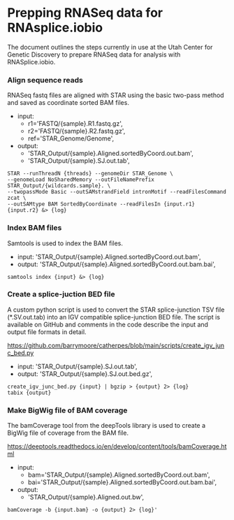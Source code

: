 
# Prepping RNASeq data for RNAsplice.iobio

The document outlines the steps currently in use at the Utah Center
for Genetic Discovery to prepare RNASeq data for analysis with
RNASplice.iobio.

### Align sequence reads

RNASeq fastq files are aligned with STAR using the basic two-pass
method and saved as coordinate sorted BAM files.

* input:
  * r1='FASTQ/{sample}.R1.fastq.gz',
  * r2='FASTQ/{sample}.R2.fastq.gz',
  * ref='STAR_Genome/Genome',
* output:
  * 'STAR_Output/{sample}.Aligned.sortedByCoord.out.bam',
  * 'STAR_Output/{sample}.SJ.out.tab',

```
STAR --runThreadN {threads} --genomeDir STAR_Genome \
--genomeLoad NoSharedMemory --outFileNamePrefix STAR_Output/{wildcards.sample}. \
--twopassMode Basic --outSAMstrandField intronMotif --readFilesCommand zcat \
--outSAMtype BAM SortedByCoordinate --readFilesIn {input.r1} {input.r2} &> {log}
```

### Index BAM files

Samtools is used to index the BAM files.

* input: 'STAR_Output/{sample}.Aligned.sortedByCoord.out.bam',
* output: 'STAR_Output/{sample}.Aligned.sortedByCoord.out.bam.bai',

```
samtools index {input} &> {log}
```

### Create a splice-juction BED file

A custom python script is used to convert the STAR splice-junction TSV
file (*.SV.out.tab) into an IGV compatible splice-junction BED file.
The script is available on GitHub and comments in the code describe
the input and output file formats in detail.

https://github.com/barrymoore/catherpes/blob/main/scripts/create_igv_junc_bed.py

* input: 'STAR_Output/{sample}.SJ.out.tab',
* output: 'STAR_Output/{sample}.SJ.out.bed.gz',

```
create_igv_junc_bed.py {input} | bgzip > {output} 2> {log}
tabix {output}
```

### Make BigWig file of BAM coverage

The bamCoverage tool from the deepTools library is used to create a
BigWig file of coverage from the BAM file.

https://deeptools.readthedocs.io/en/develop/content/tools/bamCoverage.html

* input:
  * bam='STAR_Output/{sample}.Aligned.sortedByCoord.out.bam',
  * bai='STAR_Output/{sample}.Aligned.sortedByCoord.out.bam.bai',
* output:
  * 'STAR_Output/{sample}.Aligned.out.bw',

```
bamCoverage -b {input.bam} -o {output} 2> {log}'
```